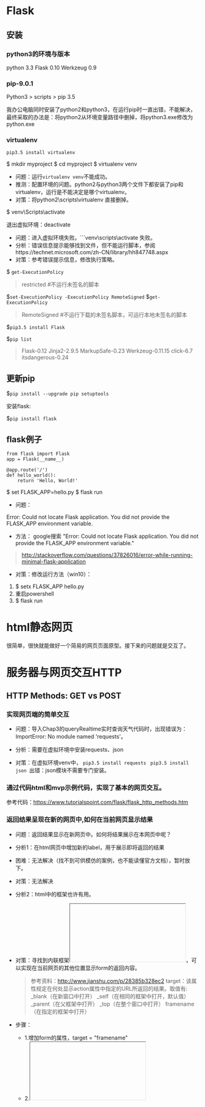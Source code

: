 # Flask

## 安装

### python3的环境与版本

python 3.3
Flask 0.10
Werkzeug 0.9

### pip-9.0.1

Python3 > scripts > pip 3.5 

我办公电脑同时安装了python2和python3，在运行pip时一直出错，不能解决，最终采取的办法是：将python2从环境变量路径中删掉，将python3.exe修改为python.exe



### virtualenv

```
pip3.5 install virtualenv
```

$ mkdir myproject
$ cd myproject
$ virtualenv venv

+ 问题：运行``` virtualenv venv ```不能成功。
+ 推测：配置环境的问题。python2与python3两个文件下都安装了pip和virtualenv，运行是不能决定是哪个virtualenv。
+ 对策：将python2\scripts\virtualenv 直接删掉。

$ venv\Scripts\activate

退出虚拟环境：deactivate

+ 问题：进入虚拟环境失败。```venv\scripts\activate 失败。
+ 分析：错误信息提示能够找到文件，但不能运行脚本，参阅https://technet.microsoft.com/zh-CN/library/hh847748.aspx
+ 对策：参考错误提示信息，修改执行策略。

$ ```get-ExecutionPolicy ```

> restricted #不运行未签名的脚本

$``` set-ExecutionPolicy -ExecutionPolicy RemoteSigned ```
$``` get-ExecutionPolicy ```

> RemoteSigned #不运行下载的未签名脚本，可运行本地未签名的脚本

$```pip3.5 install Flask```

$```pip list```

> Flask-0.12 Jinja2-2.9.5 MarkupSafe-0.23 Werkzeug-0.11.15 click-6.7 itsdangerous-0.24

## 更新pip

$```pip install --upgrade pip setuptools```

安装flask:

 $```pip install flask```

## flask例子

```
from flask import Flask
app = Flask(__name__)

@app.route('/')
def hello_world():
    return 'Hello, World!'

```
$ set FLASK_APP=hello.py
$ flask run

+ 问题：

Error: Could not locate Flask application. You did not provide the FLASK_APP environment variable.

+ 方法：
  google搜索 "Error: Could not locate Flask application. You did not provide the FLASK_APP environment variable."

> http://stackoverflow.com/questions/37826016/error-while-running-minimal-flask-application

+ 对策：修改运行方法（win10）：

1. $ setx FLASK_APP hello.py
2. 重启powershell
3. $ flask run

# html静态网页

很简单，很快就能做好一个简易的网页页面原型。接下来的问题就是交互了。

# 服务器与网页交互HTTP

## HTTP Methods: GET vs POST

### 实现网页端的简单交互

+ 问题：导入Chap3的queryRealtime实时查询天气代码时，出现错误为：ImportError: No module named 'requests'。

+ 分析：需要在虚拟环境中安装requests、json

+ 对策：在虚拟环境venv中，
  ``` pip3.5 install requests  ```
  ``` pip3.5 install json  ```出错：json模块不需要专门安装。

### 通过代码html和mvp示例代码，实现了基本的网页交互。

参考代码：https://www.tutorialspoint.com/flask/flask_http_methods.htm


### 返回结果呈现在新的网页中,如何在当前网页显示结果

+ 问题：返回结果显示在新网页中。如何将结果展示在本网页中呢？

+ 分析1：在html网页中增加新的label，用于展示即将返回的结果
+ 困难：无法解决（找不到可供模仿的案例，也不能读懂官方文档），暂时放下。
+ 对策：无法解决

+ 分析2：html中的框架也许有用。
+ 对策：寻找到内联框架<iframe></iframe>，可以实现在当前网页的其他位置显示form的返回内容。

  > 参考资料：http://www.jianshu.com/p/28385b328ec2
  > target：该属性规定在何处显示action属性中指定的URL所返回的结果。取值有:
  > _blank（在新窗口中打开）
  > _self（在相同的框架中打开，默认值）
  > _parent（在父框架中打开）
  > _top（在整个窗口中打开）
  > framename（在指定的框架中打开）

+ 步骤：
  - 1.增加form的属性，target = "framename"  
  - 2.<iframe name= "framename"></frame>

### 更多的交互：帮助、历史和的响应

+ 思路：仿照查询按钮，写出响应函数
+ 对策：通过对代码的阅读与微小修改，逐步精简函数，最终明白了帮助和历史按钮不同于查询按钮，前两者只需要点击按钮，返回对应内容即可。也就是，将form的action设置为help和history网页。通过get方法获得具体内容。

### 如何让日志分行显示(python程序在html中的换行问题)

+ 问题：程序运行后，日志已经逐条显示到日志文件log.txt中，一行一条记录。单击“历史”按钮，返回的查询日志不能按记录分行显示，看起来比较乱。
+ 思路：html网页响应时调用了history函数，因此需要在history函数中修改。history函数的返回值是所有记录组成的字符串，如何将这些字符串按顺序逐行显示呢？
+ 分析1：file.readlines()和循环输出均不起作用。因为返回值必须是一个值。
+ 分析2：循环print也不行。貌似需要return
+ 分析3：html网页的字符串显示不能识别\n进行换行，因此需要将字符串中的\n替换为<br>,即可实现换行。

+ 对策：使用string.replace("\n","<br>")以及string.replace(" ","<br>")

### 根据小伙伴上周作业启发，需要将key和用户ID抽离出来。

+ 问题：抽离key和用户名，模仿优秀的代码，让程序的功能更独立。此外，需考虑“不建议在生产环节下暴露 key！生产环境下请通过后端进行签名验证”

+ 分析1：先根据心知天气提供的示例代码修改调用方式。根据实例代码修改，修改过程中，因为基础不扎实，粗心大意，不细致思考，导致掉到json格式的坑里，折腾了很久。错误代码是"str indices must be integers"。
+ 结果：json.loads()是将json中string格式字符串‘{..}’转换成字典格式{..},进行转换处理后才可进行字典的取值操作。

+ 分析2：实现后端签名验证（貌似很复杂，待完善）


### 页面美化设计（css）

+ 问题1：如何将两个按钮排列在同一行
+ 对策：[示例1](https://shenwang.blog.ustc.edu.cn/html%E5%85%83%E7%B4%A0%E4%B9%8B%E6%80%8E%E4%B9%88%E5%B0%86%E4%B8%A4%E4%B8%AA%E5%85%83%E7%B4%A0%E6%8E%92%E5%88%97%E5%9C%A8%E8%A1%8C/)，具体如下：

```
如何将两个div设置在一行?
给这两个DIV设定一个宽度，然后定义float:left; display:inline;

例如HTML是这样：
< div class=”container”>
< div class=”box”> 121212< /div>
< div class=”box”> 455656< /div>
< /div>

在css里面要让两个class为box的DIV并排时只要这样定义即可
.box {width:50%; float:left; display:inline;}

```

+ 问题2：如何通过css实现界面设计
+ 分析：使用css完成页面排布，背景，字体，边框，颜色等的设计
+ 结果：看似简单，具体做的过程中，并不能顺利完成。


## Jinja2：模板引擎






